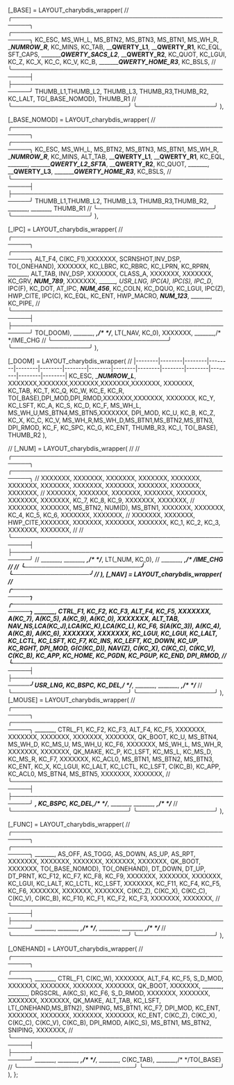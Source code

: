 
[_BASE] = LAYOUT_charybdis_wrapper(
// ╭──────────────────────────────────────────────────────╮       ╭──────────────────────────────────────────────────────╮
     KC_ESC, MS_WH_L, MS_BTN2, MS_BTN3, MS_BTN1, MS_WH_R,          __________________NUMROW_R_________________, KC_MINS,
     KC_TAB, __________________QWERTY_L1________________,          __________________QWERTY_R1________________, KC_EQL,
     SFT_CAPS, __________________QWERTY_SACS_L2___________,          __________________QWERTY_R2________________, KC_QUOT,
     KC_LGUI,  KC_Z,    KC_X,     KC_C,     KC_V,     KC_B,          __________________QWERTY_HOME_R3___________, KC_BSLS,
// ╰──────────────────────────────────────────────────────┤       ├──────────────────────────────────────────────────────╯
                              THUMB_L1,THUMB_L2, THUMB_L3,         THUMB_R3,THUMB_R2,
                                       KC_LALT,  TG(_BASE_NOMOD),  THUMB_R1
//                            ╰───────────────────────────╯       ╰──────────────────╯
),

[_BASE_NOMOD] = LAYOUT_charybdis_wrapper(
// ╭──────────────────────────────────────────────────────╮       ╭──────────────────────────────────────────────────────╮
     KC_ESC,  MS_WH_L, MS_BTN2, MS_BTN3, MS_BTN1, MS_WH_R,          __________________NUMROW_R_________________, KC_MINS,
     ALT_TAB, __________________QWERTY_L1________________,          __________________QWERTY_R1________________, KC_EQL,
     _______, __________________QWERTY_L2_SFTA___________,          __________________QWERTY_R2________________, KC_QUOT,
     _______, __________________QWERTY_L3________________,          __________________QWERTY_HOME_R3___________, KC_BSLS,
// ╰──────────────────────────────────────────────────────┤       ├──────────────────────────────────────────────────────╯
                              THUMB_L1,THUMB_L2, THUMB_L3,         THUMB_R3,THUMB_R2,
                                        _______, _______,         THUMB_R1
//                            ╰───────────────────────────╯       ╰──────────────────╯
),


[_IPC] = LAYOUT_charybdis_wrapper(
// ╭──────────────────────────────────────────────────────╮       ╭──────────────────────────────────────────────────────╮
     ALT_F4,  C(KC_F1),XXXXXXX, SCRNSHOT,INV_DSP, TO(_ONEHAND),     XXXXXXX,   KC_LBRC, KC_RBRC, KC_LPRN, KC_RPRN, _______,
     ALT_TAB, INV_DSP, XXXXXXX, CLASS_A, XXXXXXX, XXXXXXX,          KC_GRV,    _________NUM_789_________, XXXXXXX, _______,
     USR_LNG, IPC(A),  IPC(S),  IPC_D_,  IPC(F),  KC_DOT,           AT_IPC,    _________NUM_456_________, KC_COLN, KC_DQUO,
     KC_LGUI, IPC(Z), HWP_CITE, IPC(C),  KC_EQL,  KC_ENT,           HWP_MACRO, _________NUM_123_________, _______, KC_PIPE,
// ╰──────────────────────────────────────────────────────┤       ├──────────────────────────────────────────────────────╯
                                TO(_DOOM), _______, _______,/*      */_______, LT(_NAV, KC_0),
                                           XXXXXXX, _______,/*      */IME_CHG
//                            ╰───────────────────────────╯       ╰──────────────────╯
),

  [_DOOM] = LAYOUT_charybdis_wrapper(
// |--------|--------|--------|--------|--------|--------|--------|--------|--------|--------|--------|--------|--------|--------|--------|
    KC_ESC, __________________NUMROW_L_________________,                   XXXXXXX,XXXXXXX,XXXXXXX,XXXXXXX,XXXXXXX, XXXXXXX,  
    KC_TAB,  KC_T,    KC_Q,    KC_W,    KC_E,    KC_R,                     TO(_BASE),DPI_MOD,DPI_RMOD,XXXXXXX,XXXXXXX, XXXXXXX,
    KC_Y,    KC_LSFT, KC_A,    KC_S,    KC_D,    KC_F,                     MS_WH_L, MS_WH_U,MS_BTN4,MS_BTN5,XXXXXXX, DPI_MOD,
    KC_U,    KC_B,    KC_Z,    KC_X,    KC_C,    KC_V,                     MS_WH_R,MS_WH_D,MS_BTN1,MS_BTN2,MS_BTN3, DPI_RMOD,
                               KC_F,    KC_SPC,  KC_G,           KC_ENT, THUMB_R3, 
                                        KC_I, TO(_BASE),         THUMB_R2
),

// [_NUM] = LAYOUT_charybdis_wrapper(
// // ╭──────────────────────────────────────────────────────╮       ╭──────────────────────────────────────────────────────╮
//      XXXXXXX, XXXXXXX, XXXXXXX, XXXXXXX, XXXXXXX, XXXXXXX,          XXXXXXX, XXXXXXX, XXXXXXX, XXXXXXX, XXXXXXX, XXXXXXX, 
//      XXXXXXX, XXXXXXX, XXXXXXX, XXXXXXX, XXXXXXX, XXXXXXX,          XXXXXXX, KC_7,    KC_8,    KC_9,    XXXXXXX, XXXXXXX, 
//      XXXXXXX, XXXXXXX, MS_BTN2, NUM(D),  MS_BTN1, XXXXXXX,          XXXXXXX, KC_4,    KC_5,    KC_6,    XXXXXXX, XXXXXXX, 
//      XXXXXXX, XXXXXXX, HWP_CITE,XXXXXXX, XXXXXXX, XXXXXXX,          XXXXXXX, KC_1,    KC_2,    KC_3,    XXXXXXX, XXXXXXX, 
// // ╰──────────────────────────────────────────────────────┤       ├──────────────────────────────────────────────────────╯
//                                 _______, _______, _______,/*      */_______, LT(_NUM, KC_0),
//                                          _______, _______,/*      */IME_CHG
// //                            ╰───────────────────────────╯       ╰──────────────────╯
// ),
[_NAV] = LAYOUT_charybdis_wrapper(
// ╭──────────────────────────────────────────────────────╮       ╭──────────────────────────────────────────────────────╮
     _______, CTRL_F1, KC_F2,   KC_F3,   ALT_F4,   KC_F5,           XXXXXXX, A(KC_7), A(KC_5), A(KC_9), A(KC_0), XXXXXXX,
     ALT_TAB, NAV_NS,LCA(KC_J),LCA(KC_K),LCA(KC_L), KC_F6,          S(A(KC_3)), A(KC_4), A(KC_8), A(KC_6), XXXXXXX, XXXXXXX,
     KC_LGUI, KC_LGUI, KC_LALT, KC_LCTL, KC_LSFT,  KC_F7,           KC_INS,  KC_LEFT, KC_DOWN, KC_UP,   KC_RGHT, DPI_MOD,
     G(C(KC_D)), NAV(Z), C(KC_X), C(KC_C), C(KC_V), C(KC_B),        KC_APP,  KC_HOME, KC_PGDN, KC_PGUP, KC_END,  DPI_RMOD,
// ╰──────────────────────────────────────────────────────┤       ├──────────────────────────────────────────────────────╯
                                 USR_LNG, KC_BSPC, KC_DEL,/*      */_______, _______,
                                         _______, _______,/*      */_______
//                            ╰───────────────────────────╯       ╰──────────────────╯
),
[_MOUSE] = LAYOUT_charybdis_wrapper(
// ╭──────────────────────────────────────────────────────╮       ╭──────────────────────────────────────────────────────╮
     _______, CTRL_F1, KC_F2,   KC_F3,   ALT_F4,  KC_F5,            XXXXXXX, XXXXXXX, XXXXXXX, XXXXXXX, XXXXXXX, QK_BOOT,
     KC_U,    MS_BTN4, MS_WH_D, KC_MS_U, MS_WH_U, KC_F6,            XXXXXXX, MS_WH_L, MS_WH_R, XXXXXXX, XXXXXXX, QK_MAKE,
     KC_P,    KC_LSFT, KC_MS_L, KC_MS_D, KC_MS_R, KC_F7,            XXXXXXX, KC_ACL0, MS_BTN1, MS_BTN2, MS_BTN3, KC_ENT,
     KC_X,    KC_LGUI, KC_LALT, KC_LCTL, KC_LSFT, C(KC_B),          KC_APP,  KC_ACL0, MS_BTN4, MS_BTN5, XXXXXXX, XXXXXXX,
// ╰──────────────────────────────────────────────────────┤       ├──────────────────────────────────────────────────────╯
                                 _______, KC_BSPC, KC_DEL,/*      */_______, _______,
                                         _______, _______,/*      */_______
//                            ╰───────────────────────────╯       ╰──────────────────╯
),

[_FUNC] = LAYOUT_charybdis_wrapper(
// ╭──────────────────────────────────────────────────────╮       ╭──────────────────────────────────────────────────────╮
     _______, AS_OFF,  AS_TOGG, AS_DOWN, AS_UP,   AS_RPT,           XXXXXXX, XXXXXXX, XXXXXXX, XXXXXXX, XXXXXXX, QK_BOOT,
     XXXXXXX, TO(_BASE_NOMOD), TO(_ONEHAND), DT_DOWN, DT_UP,   DT_PRNT,          KC_F12,  KC_F7,   KC_F8,   KC_F9,   XXXXXXX, XXXXXXX,
     XXXXXXX, KC_LGUI, KC_LALT, KC_LCTL, KC_LSFT, XXXXXXX,          KC_F11,  KC_F4,   KC_F5,   KC_F6,   XXXXXXX, XXXXXXX,
     XXXXXXX, C(KC_Z), C(KC_X), C(KC_C), C(KC_V), C(KC_B),          KC_F10,  KC_F1,   KC_F2,   KC_F3,   XXXXXXX, XXXXXXX,
// ╰──────────────────────────────────────────────────────┤       ├──────────────────────────────────────────────────────╯
                                _______, _______, _______,/*      */_______, _______,
                                         _______, _______,/*      */_______
//                            ╰───────────────────────────╯       ╰──────────────────╯
),

[_ONEHAND] = LAYOUT_charybdis_wrapper(
// ╭──────────────────────────────────────────────────────╮       ╭──────────────────────────────────────────────────────╮
     _______, CTRL_F1, C(KC_W), XXXXXXX, ALT_F4,  KC_F5,           S_D_MOD,    XXXXXXX, XXXXXXX, XXXXXXX, XXXXXXX, QK_BOOT,
     XXXXXXX, _______, _______, DRGSCRL, A(KC_S), KC_F6,           S_D_RMOD,   XXXXXXX, XXXXXXX, XXXXXXX, XXXXXXX, QK_MAKE,
     ALT_TAB, KC_LSFT, LT(_ONEHAND,MS_BTN2), SNIPING, MS_BTN1, KC_F7, DPI_MOD, KC_ENT, XXXXXXX, XXXXXXX, XXXXXXX, XXXXXXX,
     KC_ENT,  C(KC_Z), C(KC_X), C(KC_C), C(KC_V), C(KC_B),         DPI_RMOD, A(KC_S), MS_BTN1, MS_BTN2, SNIPING, XXXXXXX,
// ╰──────────────────────────────────────────────────────┤       ├──────────────────────────────────────────────────────╯
                                _______, _______, _______,/*      */_______, _______,
                                        C(KC_TAB), _______,/*      */TO(_BASE)
//                            ╰───────────────────────────╯       ╰──────────────────╯
),
};
